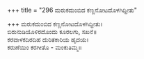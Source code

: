 +++
title = "296 ಮರುಕದುಂಬಿದ ಕಣ್ಣನೋಟದೊಳಗಿದ್ದೀತು"

+++
ಮರುಕದುಂಬಿದ ಕಣ್ಣನೋಟದೊಳಗಿದ್ದೀತು।  
ಬಿರುನುಡಿಯೊಳಿರದೊಂದು ಕೂರಲಗು, ಸಖನೆ॥  
ಕರವಾಳಕದಿರದಿಹ ದುರಿತಕಾರಿಯ ಹೃದಯ।  
ಕರುಣೆಯಿಂ ಕರಗೀತೊ - ಮಂಕುತಿಮ್ಮ॥  
